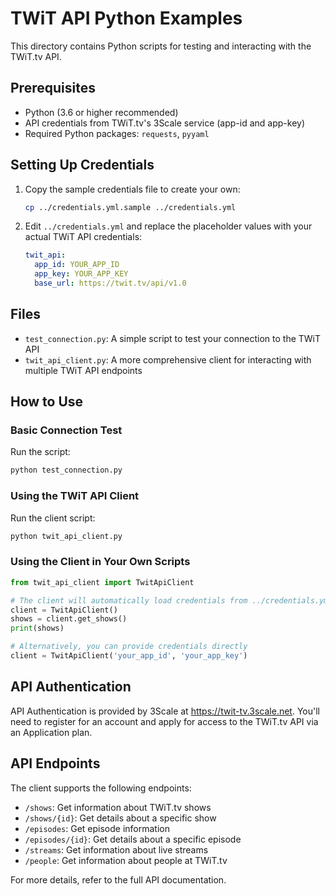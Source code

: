# TWiT API Python Examples

This directory contains Python scripts for testing and interacting with the TWiT.tv API.

## Prerequisites

- Python (3.6 or higher recommended)
- API credentials from TWiT.tv's 3Scale service (app-id and app-key)
- Required Python packages: `requests`, `pyyaml`

## Setting Up Credentials

1. Copy the sample credentials file to create your own:
   ```bash
   cp ../credentials.yml.sample ../credentials.yml
   ```

2. Edit `../credentials.yml` and replace the placeholder values with your actual TWiT API credentials:
   ```yaml
   twit_api:
     app_id: YOUR_APP_ID
     app_key: YOUR_APP_KEY
     base_url: https://twit.tv/api/v1.0
   ```

## Files

- `test_connection.py`: A simple script to test your connection to the TWiT API
- `twit_api_client.py`: A more comprehensive client for interacting with multiple TWiT API endpoints

## How to Use

### Basic Connection Test

Run the script:

```bash
python test_connection.py
```

### Using the TWiT API Client

Run the client script:

```bash
python twit_api_client.py
```

### Using the Client in Your Own Scripts

```python
from twit_api_client import TwitApiClient

# The client will automatically load credentials from ../credentials.yml
client = TwitApiClient()
shows = client.get_shows()
print(shows)

# Alternatively, you can provide credentials directly
client = TwitApiClient('your_app_id', 'your_app_key')
```

## API Authentication

API Authentication is provided by 3Scale at https://twit-tv.3scale.net. You'll need to register for an account and apply for access to the TWiT.tv API via an Application plan.

## API Endpoints

The client supports the following endpoints:

- `/shows`: Get information about TWiT.tv shows
- `/shows/{id}`: Get details about a specific show
- `/episodes`: Get episode information
- `/episodes/{id}`: Get details about a specific episode
- `/streams`: Get information about live streams
- `/people`: Get information about people at TWiT.tv

For more details, refer to the full API documentation.
